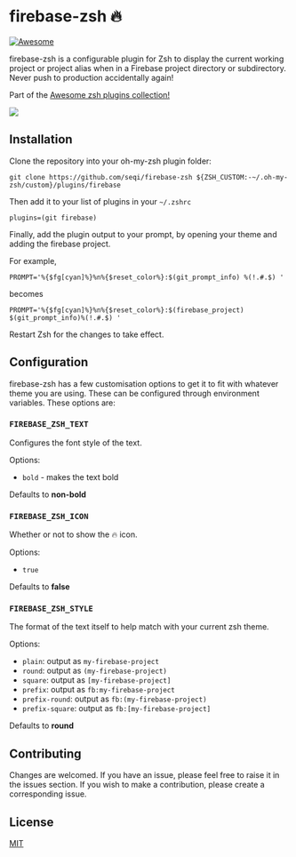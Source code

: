 # firebase-zsh :fire: 

[![Awesome](https://cdn.rawgit.com/sindresorhus/awesome/d7305f38d29fed78fa85652e3a63e154dd8e8829/media/badge.svg)](https://github.com/sindresorhus/awesome)

firebase-zsh is a configurable plugin for Zsh to display the current working project or project alias when in a Firebase project directory or subdirectory. Never push to production accidentally again! 

Part of the [Awesome zsh plugins collection!](https://github.com/unixorn/awesome-zsh-plugins)

![](https://i.imgur.com/wGwuTH7.png)

## Installation

Clone the repository into your oh-my-zsh plugin folder:

`git clone https://github.com/seqi/firebase-zsh ${ZSH_CUSTOM:-~/.oh-my-zsh/custom}/plugins/firebase`

Then add it to your list of plugins in your `~/.zshrc`

`plugins=(git firebase)`

Finally, add the plugin output to your prompt, by opening your theme and adding the firebase project.

For example, 

`PROMPT='%{$fg[cyan]%}%n%{$reset_color%}:$(git_prompt_info) %(!.#.$) '`

becomes

`PROMPT='%{$fg[cyan]%}%n%{$reset_color%}:$(firebase_project) $(git_prompt_info)%(!.#.$) '`

Restart Zsh for the changes to take effect.

## Configuration

firebase-zsh has a few customisation options to get it to fit with whatever theme you are using. These can be configured through environment variables. These options are:

### `FIREBASE_ZSH_TEXT`
Configures the font style of the text.

Options:
- `bold` - makes the text bold

Defaults to **non-bold**

### `FIREBASE_ZSH_ICON`
Whether or not to show the 🔥 icon.

Options:
- `true`

Defaults to **false**

### `FIREBASE_ZSH_STYLE`
The format of the text itself to help match with your current zsh theme.

Options:
- `plain`: output as `my-firebase-project`
- `round`: output as `(my-firebase-project)`
- `square`: output as `[my-firebase-project]`
- `prefix`: output as `fb:my-firebase-project`
- `prefix-round`: output as `fb:(my-firebase-project)`
- `prefix-square`: output as `fb:[my-firebase-project]`

Defaults to **round**
## Contributing

Changes are welcomed. If you have an issue, please feel free to raise it in the issues section. If you wish to make a contribution, please create a corresponding issue. 

## License 
[MIT](https://choosealicense.com/licenses/mit/)
